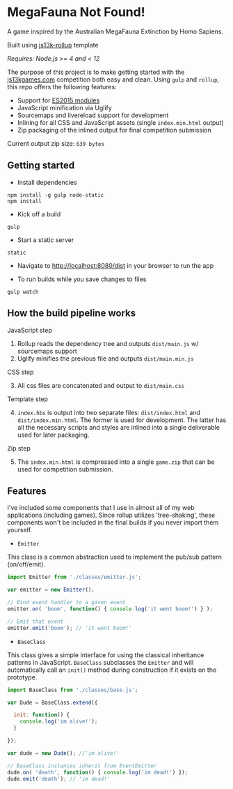 # MegaFauna Not Found!

A game inspired by the Australian MegaFauna Extinction by Homo Sapiens.

Built using [js13k-rollup](https://github.com/spmurrayzzz/js13k-rollup/) template

*Requires: Node.js >= 4 and < 12*

The purpose of this project is to make getting started with the [js13kgames.com](http://js13kgames.com) competition both easy
and clean. Using `gulp` and `rollup`, this repo offers the following features:

- Support for [ES2015 modules](http://exploringjs.com/es6/ch_modules.html)
- JavaScript minification via Uglify
- Sourcemaps and livereload support for development
- Inlining for all CSS and JavaScript assets (single `index.min.html` output)
- Zip packaging of the inlined output for final competition submission

Current output zip size: `639 bytes`

## Getting started

- Install dependencies

```
npm install -g gulp node-static
npm install
```

- Kick off a build

```
gulp
```

- Start a static server

```
static
```

- Navigate to [http://localhost:8080/dist](http://localhost:8080/dist) in your browser to run the app

- To run builds while you save changes to files

```
gulp watch
```

## How the build pipeline works

JavaScript step

1. Rollup reads the dependency tree and outputs `dist/main.js` w/ sourcemaps support
2. Uglify minifies the previous file and outputs `dist/main.min.js`

CSS step

3. All css files are concatenated and output to `dist/main.css`

Template step

4. `index.hbs` is output into two separate files: `dist/index.html` and `dist/index.min.html`. The former is used for development. The latter has all the necessary scripts and styles are inlined into a single deliverable used for later packaging.

Zip step

5. The `index.min.html` is compressed into a single `game.zip` that can be used for competition submission.

## Features

I've included some components that I use in almost all of my web applications (including games). Since rollup utilizes 'tree-shaking', these components won't be included in the final builds if you never import them yourself.

- `Emitter`

This class is a common abstraction used to implement the pub/sub pattern (on/off/emit).

```js
import Emitter from './classes/emitter.js';

var emitter = new Emitter();

// Bind event handler to a given event
emitter.on( 'boom', function() { console.log('it went boom!') } );

// Emit that event
emitter.emit('boom'); // 'it went boom!'

```

- `BaseClass`

This class gives a simple interface for using the classical inheritance patterns in JavaScript. `BaseClass` subclasses the `Emitter` and will automatically call an `init()` method during construction if it exists on the prototype.

```js
import BaseClass from './classes/base.js';

var Dude = BaseClass.extend({

  init: function() {
    console.log('im alive!');
  }

});

var dude = new Dude(); //'im alive!'

// BaseClass instances inherit from EventEmitter
dude.on( 'death', function() { console.log('im dead!') });
dude.emit('death'); // 'im dead!'

```
